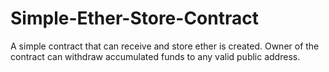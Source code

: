 # Simple-Ether-Store-Contract
A simple contract that can receive and store ether is created. Owner of the contract can withdraw accumulated funds to any valid public address.
